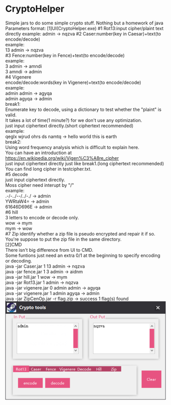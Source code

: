 # CryptoHelper
Simple jars to do some simple crypto stuff. Nothing but a homework of java 
Parameters format:
[1]UI(CryptoHelper.exe)
  #1 Rot13:input cipher/plaint text directly
  example: admin -> nqzva
  #2 Caser:number(key in Caesar)+text(to encode/decode)<br>
  example:<br> 
	13 admin -> nqzva<br>
  #3 Fence:number(key in Fence)+text(to encode/decode)<br>
  example:<br> 
	3 admin -> amndi<br>
  3 amndi -> admin<br>
  #4 Vigenere<br>
  encode/decode:words(key in Vigenere)+text(to encode/decode)<br>
  example: <br> admin admin -> agyqa <br>
           admin agyqa -> admin<br>
  break1: <br> Enumerate key to decode, using a dictionary to test whether the "plaint" is valid.<br>
          It takes a lot of time(1 minute?) for we don't use any optimization.<br>
          just input ciphertext directly.(short ciphertext recommended)<br>
  example: <br> qeglx wjrud ohrs ds namtq -> hello world this is earth <br>
  break2: <br> Using word frequency analysis which is difficult to explain here.<br>
          You can have an introduction at https://en.wikipedia.org/wiki/Vigen%C3%A8re_cipher<br>
          just input ciphertext directly just like break1.(long ciphertext recommended)<br>
          You can find long cipher in testcipher.txt.<br>
  #5 decode<br>
          just input ciphertext directly.<br>
          Moss cipher need interupt by "/"<br>
  example:<br>
          .-/-../--/../-./ -> admin<br>
          YWRtaW4= -> admin<br>
          61646D696E -> admin<br>
  #6 hill<br>
          3 letters to encode or decode only.<br>
          wow -> mym<br>
          mym -> wow<br>
  #7 Zip  identify whether a zip file is pseudo encrypted and repair it if so.<br>
          You're suppose to put the zip file in the same directory.<br>
[2]CMD<br>
  There isn't big difference from UI to CMD.<br>
  Some funtions just need an extra 0/1 at the beginning to specify encoding or decoding.<br>
  java -jar Caser.jar 1 13 admin  ->  nqzva<br>
  java -jar fence.jar 1 3 admin  ->  aidnm<br>
  java -jar hill.jar 1 wow  ->  mym<br>
  java -jar Rot13.jar 1 admin  ->  nqzva<br>
  java -jar vigenere.jar 0 admin admin  ->  agyqa<br>
  java -jar vigenere.jar 1 admin agyqa  ->  admin<br>
  java -jar ZipCenOp.jar -r flag.zip  ->  success 1 flag(s) found<br>
![image](https://github.com/RicardoNacanda/CryptoHelper/blob/master/runtime.png)
